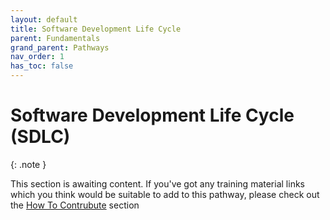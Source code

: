 ```yaml
---
layout: default
title: Software Development Life Cycle
parent: Fundamentals
grand_parent: Pathways
nav_order: 1
has_toc: false
---
```


# Software Development Life Cycle (SDLC)

{: .note }

This section is awaiting content.  If you've got any training material links which you think would be suitable to add to this pathway, please check out the [How To Contrubute](../../how-to-contribute.md) section
